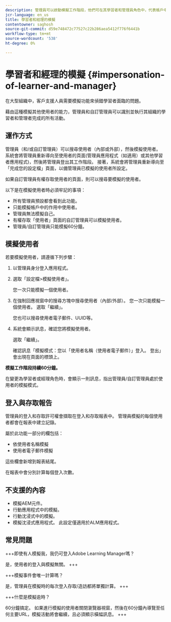```yaml
---
description: 管理員可以啟動模擬工作階段，他們可在其學習者和管理員角色中，代表帳戶中的任何使用者登入。
jcr-language: en_us
title: 學習者和經理的模擬
contentowner: saghosh
source-git-commit: d59e748472c77527c22b286aea5412f776f6441b
workflow-type: tm+mt
source-wordcount: '538'
ht-degree: 0%

---
```




# 學習者和經理的模擬 {#impersonation-of-learner-and-manager}

在大型組織中，客戶支援人員需要模擬功能來偵錯學習者面臨的問題。

藉由這種模擬其他使用者的能力，管理員和自訂管理員可以識別並執行其組織的學習者和管理者完成的所有活動。

## 運作方式

管理員（和/或自訂管理員）可以搜尋使用者（內部或外部），然後模擬使用者。 系統會將管理員重新導向至使用者的頁面(管理員應用程式（如適用）或其他學習者應用程式)，然後將管理員登出其工作階段。 接著，系統會將管理員重新導向至「完成您的設定檔」頁面，以備管理員已模擬的使用者所設定。

如果自訂管理員有權存取使用者的頁面，則可以搜尋要模擬的使用者。

以下是在模擬使用者時必須牢記的事項：

* 所有管理員預設都會看到此功能。
* 只能模擬帳戶中的作用中使用者。
* 管理員無法模擬自己。
* 有權存取「使用者」頁面的自訂管理員可以模擬使用者。
* 管理員/自訂管理員只能模擬60分鐘。

## 模擬使用者

若要模擬使用者，請遵循下列步驟：

1. 以管理員身分登入應用程式。
1. 選取「設定檔>模擬使用者」。

   您一次只能模擬一個使用者。

1. 在強制回應視窗中的搜尋方塊中搜尋使用者（內部/外部）。 您一次只能模擬一個使用者。 選取「繼續」。

   您也可以搜尋使用者電子郵件、UUID等。

1. 系統會顯示訊息，確認您將模擬使用者。

   選取「繼續」。

   確認訊息「模擬模式：您以「使用者名稱（使用者電子郵件）」登入。 登出」會出現在頁面的標頭上。

**模擬工作階段持續60分鐘。**

在變更為學習者或經理角色時，會顯示一則訊息，指出管理員/自訂管理員處於使用者的模擬模式。

## 登入與存取報告

管理員的登入和存取許可權會擷取在登入和存取報表中。 管理員模擬的每個使用者都會在報表中建立記錄。

屬於此功能一部分的欄包括：

* 依使用者名稱模擬
* 使用者電子郵件模擬

這些欄會新增到報表結尾。

在報表中會分別計算每個登入次數。

## 不支援的內容

* 模擬AEM元件。
* 行動應用程式中的模擬。
* 行動沈浸式中的模擬。
* 模擬沈浸式應用程式。 此設定僅適用於ALM應用程式。

## 常見問題

+++即使有人模擬我，我仍可登入Adobe Learning Manager嗎？

是，使用者的登入與模擬無關。
+++

+++模擬事件會唯一計算嗎？

是，管理員在模擬時的每次登入存取/造訪都將單獨計算。
+++

+++什麼是模擬逾時？

60分鐘搞定。 如果進行模擬的使用者關閉瀏覽器視窗，然後在60分鐘內導覽至任何主要URL，模擬活動將會繼續，且必須顯示橫幅訊息。
+++
